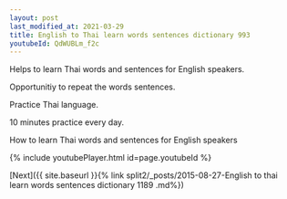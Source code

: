 ```yaml
---
layout: post
last_modified_at: 2021-03-29
title: English to Thai learn words sentences dictionary 993 
youtubeId: QdWUBLm_f2c
---
```

 
 
Helps to learn Thai words and sentences for English speakers.

Opportunitiy to repeat the words sentences. 

Practice Thai language. 
 
10 minutes practice every day. 
 
How to learn Thai words and sentences for English speakers 
 
{% include youtubePlayer.html id=page.youtubeId %}
 
 
[Next]({{ site.baseurl }}{% link  split2/_posts/2015-08-27-English to thai learn words sentences dictionary 1189 .md%})
 
